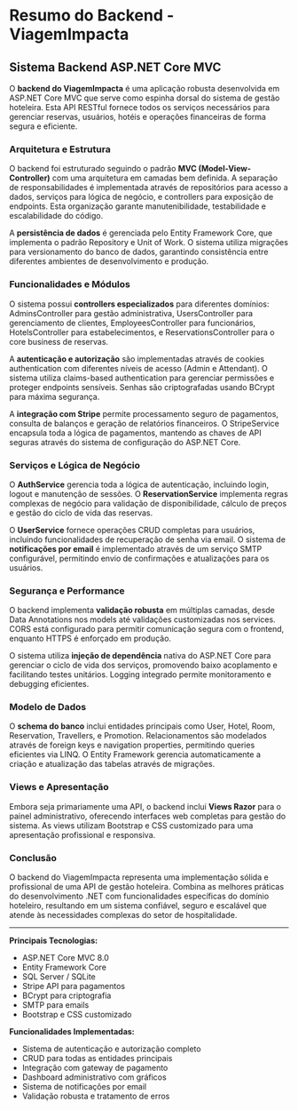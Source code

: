 # Resumo do Backend - ViagemImpacta

## Sistema Backend ASP.NET Core MVC

O **backend do ViagemImpacta** é uma aplicação robusta desenvolvida em ASP.NET Core MVC que serve como espinha dorsal do sistema de gestão hoteleira. Esta API RESTful fornece todos os serviços necessários para gerenciar reservas, usuários, hotéis e operações financeiras de forma segura e eficiente.

### Arquitetura e Estrutura

O backend foi estruturado seguindo o padrão **MVC (Model-View-Controller)** com uma arquitetura em camadas bem definida. A separação de responsabilidades é implementada através de repositórios para acesso a dados, serviços para lógica de negócio, e controllers para exposição de endpoints. Esta organização garante manutenibilidade, testabilidade e escalabilidade do código.

A **persistência de dados** é gerenciada pelo Entity Framework Core, que implementa o padrão Repository e Unit of Work. O sistema utiliza migrações para versionamento do banco de dados, garantindo consistência entre diferentes ambientes de desenvolvimento e produção.

### Funcionalidades e Módulos

O sistema possui **controllers especializados** para diferentes domínios: AdminsController para gestão administrativa, UsersController para gerenciamento de clientes, EmployeesController para funcionários, HotelsController para estabelecimentos, e ReservationsController para o core business de reservas.

A **autenticação e autorização** são implementadas através de cookies authentication com diferentes níveis de acesso (Admin e Attendant). O sistema utiliza claims-based authentication para gerenciar permissões e proteger endpoints sensíveis. Senhas são criptografadas usando BCrypt para máxima segurança.

A **integração com Stripe** permite processamento seguro de pagamentos, consulta de balanços e geração de relatórios financeiros. O StripeService encapsula toda a lógica de pagamentos, mantendo as chaves de API seguras através do sistema de configuração do ASP.NET Core.

### Serviços e Lógica de Negócio

O **AuthService** gerencia toda a lógica de autenticação, incluindo login, logout e manutenção de sessões. O **ReservationService** implementa regras complexas de negócio para validação de disponibilidade, cálculo de preços e gestão do ciclo de vida das reservas.

O **UserService** fornece operações CRUD completas para usuários, incluindo funcionalidades de recuperação de senha via email. O sistema de **notificações por email** é implementado através de um serviço SMTP configurável, permitindo envio de confirmações e atualizações para os usuários.

### Segurança e Performance

O backend implementa **validação robusta** em múltiplas camadas, desde Data Annotations nos models até validações customizadas nos services. CORS está configurado para permitir comunicação segura com o frontend, enquanto HTTPS é enforçado em produção.

O sistema utiliza **injeção de dependência** nativa do ASP.NET Core para gerenciar o ciclo de vida dos serviços, promovendo baixo acoplamento e facilitando testes unitários. Logging integrado permite monitoramento e debugging eficientes.

### Modelo de Dados

O **schema do banco** inclui entidades principais como User, Hotel, Room, Reservation, Travellers, e Promotion. Relacionamentos são modelados através de foreign keys e navigation properties, permitindo queries eficientes via LINQ. O Entity Framework gerencia automaticamente a criação e atualização das tabelas através de migrações.

### Views e Apresentação

Embora seja primariamente uma API, o backend inclui **Views Razor** para o painel administrativo, oferecendo interfaces web completas para gestão do sistema. As views utilizam Bootstrap e CSS customizado para uma apresentação profissional e responsiva.

### Conclusão

O backend do ViagemImpacta representa uma implementação sólida e profissional de uma API de gestão hoteleira. Combina as melhores práticas do desenvolvimento .NET com funcionalidades específicas do domínio hoteleiro, resultando em um sistema confiável, seguro e escalável que atende às necessidades complexas do setor de hospitalidade.

---

**Principais Tecnologias:**
- ASP.NET Core MVC 8.0
- Entity Framework Core
- SQL Server / SQLite
- Stripe API para pagamentos
- BCrypt para criptografia
- SMTP para emails
- Bootstrap e CSS customizado

**Funcionalidades Implementadas:**
- Sistema de autenticação e autorização completo
- CRUD para todas as entidades principais
- Integração com gateway de pagamento
- Dashboard administrativo com gráficos
- Sistema de notificações por email
- Validação robusta e tratamento de erros
